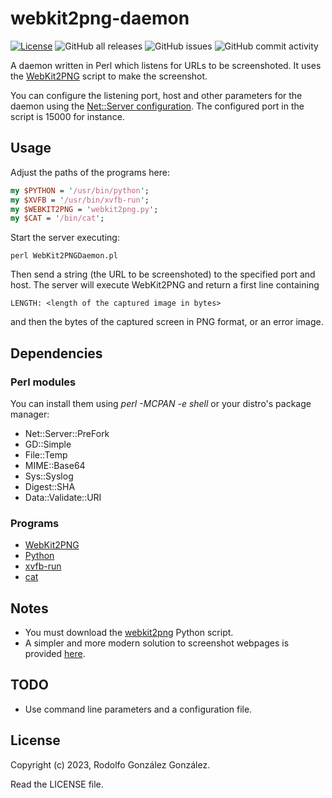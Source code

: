 # webkit2png-daemon

[![License](https://img.shields.io/badge/License-BSD_3--Clause-blue.svg)](https://opensource.org/licenses/BSD-3-Clause)
![GitHub all releases](https://img.shields.io/github/downloads/rgglez/webkit2png-daemon) 
![GitHub issues](https://img.shields.io/github/issues/rgglez/webkit2png-daemon) 
![GitHub commit activity](https://img.shields.io/github/commit-activity/y/rgglez/webkit2png-daemon)

A daemon written in Perl which listens for URLs to be screenshoted. It uses the [WebKit2PNG](https://pypi.org/project/webkit2png/) script to make the screenshot.

You can configure the listening port, host and other parameters for the daemon using the [Net::Server configuration](https://metacpan.org/pod/Net::Server). 
The configured port in the script is 15000 for instance.

## Usage

Adjust the paths of the programs here:

```perl
my $PYTHON = '/usr/bin/python';
my $XVFB = '/usr/bin/xvfb-run';
my $WEBKIT2PNG = 'webkit2png.py';
my $CAT = '/bin/cat';
``` 

Start the server executing:

```
perl WebKit2PNGDaemon.pl
```

Then send a string (the URL to be screenshoted) to the specified port and host. The server will execute WebKit2PNG and return a first line containing

```
LENGTH: <length of the captured image in bytes>
```

and then the bytes of the captured screen in PNG format, or an error image.

## Dependencies

### Perl modules 

You can install them using *perl -MCPAN -e shell* or your distro's package manager:

* Net::Server::PreFork
* GD::Simple
* File::Temp
* MIME::Base64
* Sys::Syslog
* Digest::SHA
* Data::Validate::URI

### Programs

* [WebKit2PNG](https://pypi.org/project/webkit2png/)
* [Python](https://www.python.org/)
* [xvfb-run](https://github.com/revnode/xvfb-run/blob/master/xvfb-run)
* [cat](https://man7.org/linux/man-pages/man1/cat.1.html)

## Notes

* You must download the [webkit2png](https://pypi.org/project/webkit2png/) Python script.
* A simpler and more modern solution to screenshot webpages is provided [here](https://github.com/rgglez/fc-webpage-screenshot).

## TODO

* Use command line parameters and a configuration file.

## License

Copyright (c) 2023, Rodolfo González González.

Read the LICENSE file.